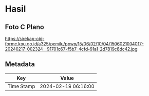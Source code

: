 # Hasil

## Foto C Plano

https://sirekap-obj-formc.kpu.go.id/a325/pemilu/ppwp/15/06/02/10/04/1506021004017-20240217-002324--91701c67-f5b7-4cfd-91a1-2d7819c8dc42.jpg


## Metadata

| Key        | Value               |
| ---------- | ------------------- |
| Time Stamp | 2024-02-19 06:16:00 |



